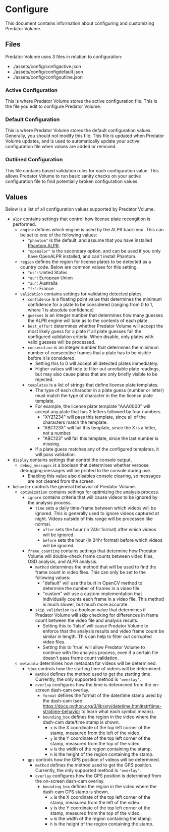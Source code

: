 # Configure

This document contains information about configuring and customizing Predator Volume.


## Files

Predator Volume uses 3 files in relation to configuration:
- ./assets/config/configactive.json
- ./assets/config/configdefault.json
- ./assets/config/configoutline.json

### Active Configuration

This is where Predator Volume stores the active configuration file. This is the file you edit to configure Predator Volume.

### Default Configuration

This is where Predator Volume stores the default configuration values. Generally, you should not modify this file. This file is updated when Predator Volume updates, and is used to automatically update your active configuration file when values are added or removed.

### Outlined Configuration

This file contains based validation rules for each configuration value. This allows Predator Volume to run basic sanity checks on your active configuration file to find potentially broken configuration values.


## Values

Below is a list of all configuration values supported by Predator Volume.

- `alpr` contains settings that control how license plate recongition is performed.
    - `engine` defines which engine is used by the ALPR back-end. This can be set to one of the following values:
        - `"phantom"` is the default, and assume that you have installed [Phantom ALPR](https://v0lttech.com/phantom.php).
        - `"openalpr"` is the secondary option, and can be used if you only have OpenALPR installed, and can't install Phantom.
    - `region` defines the region for license plates to be detected as a country code. Below are common values for this setting.
        - `"us"`: United States
        - `"eu"`: European Union
        - `"au"`: Austraila
        - `"fr"`: France
    - `validation` contains settings for validating detected plates.
        - `confidence` is a floating point value that determines the minimum confidence for a plate to be considered (ranging from 0 to 1, where 1 is absolute confidence)
        - `guesses` is an integer number that determines how many guesses the ALPR engine will take as to the contents of each plate.
        - `best_effort` determines whether Predator Volume will accept the most likely guess for a plate if all plate guesses fail the configured validation criteria. When disable, only plates with valid guesses will be processed.
        - `consecutive` is an integer number that determines the minimum number of consecutive frames that a plate has to be visible before it is considered.
            - Setting this to 0 will accept all detected plates immediately.
            - Higher values will help to filter out unreliable plate readings, but may also cause plates that are only briefly visible to be rejected.
        - `templates` is a list of strings that define license plate templates.
            - The type of each character in a plate guess (number or letter) must match the type of character in the the license plate template.
            - For example, the license plate template "AAA0000" will accept any plate that has 3 letters followed by four numbers.
                - "XYZ1234" will pass this template, since all of the characters match the template.
                - "ABC123X" will fail this template, since the X is a letter, not a number.
                - "ABC123" will fail this template, since the last number is missing.
            - If a plate guess matches any of the configured templates, it will pass validation.
- `display` contains settings that control the console output.
    - `debug_messages` is a boolean that determines whether verbose debugging messages will be printed to the console during use.
        - Enabling this value also disables console clearing, so messages are not cleared from the screen.
- `behavior` controls the general behavior of Predator Volume.
    - `optimization` contains settings for optimizing the analysis process.
        - `ignore` contains criteria that will cause videos to be ignored by the analysis process.
            - `time` sets a daily time-frame between which videos will be ignored. This is generally used to ignore videos captured at night. Videos outside of this range will be processed like normal.
                - `after` sets the hour (in 24hr format) after which videos will be ignored.
                - `before` sets the hour (in 24hr format) before which videos will be ignored.
        - `frame_counting` contains settings that determine how Predator Volume will double-check frame counts between video files, OSD analysis, and ALPR analysis.
            - `method` determines the method that will be used to find the frame count in video files. This can only be set to the following values:
                - "default" will use the built in OpenCV method to determine the number of frames in a video file.
                - "custom" will use a custom implementation that individually counts each frame in a video file. This method is much slower, but much more accurate.
            - `skip_validation` is a boolean value that determines if Predator Volume will skip checking for differences in frame count between the video file and analysis results.
                - Setting this to 'false' will cause Predator Volume to enforce that the analysis results and video frame count be similar in length. This can help to filter out corrupted video files.
                - Setting this to 'true' will allow Predator Volume to continue with the analysis process, even if a certain file doesn't pass frame count validation.
    - `metadata` determines how metadata for videos will be determined.
        - `time` controls how the starting time of videos will be determined.
            - `method` defines the method used to get the starting time. Currently, the only supported method is `"overlay"`.
            - `overlay` configures how the time is determined from the on-screen dash-cam overlay.
                - `format` defines the format of the date/time stamp used by the dash-cam (see <https://docs.python.org/3/library/datetime.html#strftime-strptime-behavior> to learn what each symbol means).
                - `bounding_box` defines the region in the video where the dash-cam date/time stamp is shown.
                    - `x` is the X coordinate of the top left corner of the stamp, measured from the left of the video.
                    - `y` is the Y coordinate of the top left corner of the stamp, measured from the top of the video.
                    - `w` is the width of the region containing the stamp.
                    - `h` is the height of the region containing the stamp.
        - `gps` controls how the GPS position of videos will be determined.
            - `method` defines the method used to get the GPS position. Currently, the only supported method is `"overlay"`.
            - `overlay` configures how the GPS position is determined from the on-screen dash-cam overlay.
                - `bounding_box` defines the region in the video where the dash-cam GPS stamp is shown.
                    - `x` is the X coordinate of the top left corner of the stamp, measured from the left of the video.
                    - `y` is the Y coordinate of the top left corner of the stamp, measured from the top of the video.
                    - `w` is the width of the region containing the stamp.
                    - `h` is the height of the region containing the stamp.
